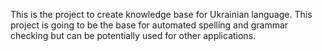 This is the project to create knowledge base for Ukrainian language. This project is going to be the base for automated spelling and grammar checking but can be potentially used for other applications.